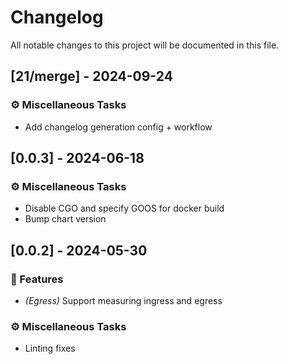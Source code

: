 # Changelog

All notable changes to this project will be documented in this file.

## [21/merge] - 2024-09-24

### ⚙️ Miscellaneous Tasks

- Add changelog generation config + workflow

## [0.0.3] - 2024-06-18

### ⚙️ Miscellaneous Tasks

- Disable CGO and specify GOOS for docker build
- Bump chart version

## [0.0.2] - 2024-05-30

### 🚀 Features

- *(Egress)* Support measuring ingress and egress

### ⚙️ Miscellaneous Tasks

- Linting fixes

<!-- generated by git-cliff -->
